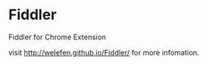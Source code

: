 Fiddler
=======

Fiddler for Chrome Extension

visit http://welefen.github.io/Fiddler/ for more infomation.
